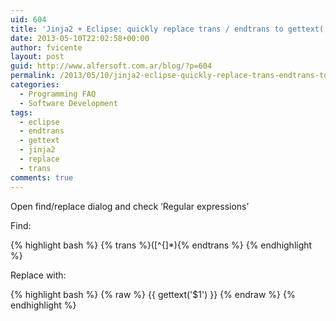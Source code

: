 ```yaml
---
uid: 604
title: 'Jinja2 + Eclipse: quickly replace trans / endtrans to gettext( ) new style'
date: 2013-05-10T22:02:58+00:00
author: fvicente
layout: post
guid: http://www.alfersoft.com.ar/blog/?p=604
permalink: /2013/05/10/jinja2-eclipse-quickly-replace-trans-endtrans-to-gettext-new-style/
categories:
  - Programming FAQ
  - Software Development
tags:
  - eclipse
  - endtrans
  - gettext
  - jinja2
  - replace
  - trans
comments: true
---
```

<!--more-->

Open find/replace dialog and check &#8216;Regular expressions&#8217;

Find:

{% highlight bash %}
\{\% trans \%\}([^\{]*)\{\% endtrans \%\}
{% endhighlight %}

Replace with:

{% highlight bash %}
{% raw  %}
{{ gettext('$1') }}
{% endraw %}
{% endhighlight %}
